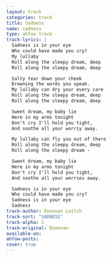 ```yaml
---
layout: track
categories: track
title: Sadness
name: sadness
type: ahfow_track
track-lyrics: |
  Sadness is in your eye
  Who could have made you cry?
  My lullaby
  Roll along the sleepy dream, deep
  Roll along the sleepy dream, deep

  Salty tear down your cheek
  Drowning the words you speak.
  My lullaby can dry your every care
  Roll along the sleepy dream, deep
  Roll along the sleepy dream, deep

  Sweet dream, my baby lie
  Here in my arms tonight
  Don't cry I'll hold you tight,
  And soothe all your worriy away.

  My lullaby can fly you out of there
  Roll along the sleepy dream, deep
  Roll along the sleepy dream -

  Sweet dream, my baby lie
  Here in my arms tonight
  Don't cry I'll hold you tight,
  And soothe all your worries away.

  Sadness is in your eye
  Who could have made you cry?
  Sadness is in your eye
  Sadness 
track-author: Donovan Leitch 
track-sort: "SADNESS"
track-alpha: S
track-original: Donovan
available-on:
ahfow-posts:
cover: true
---
```

